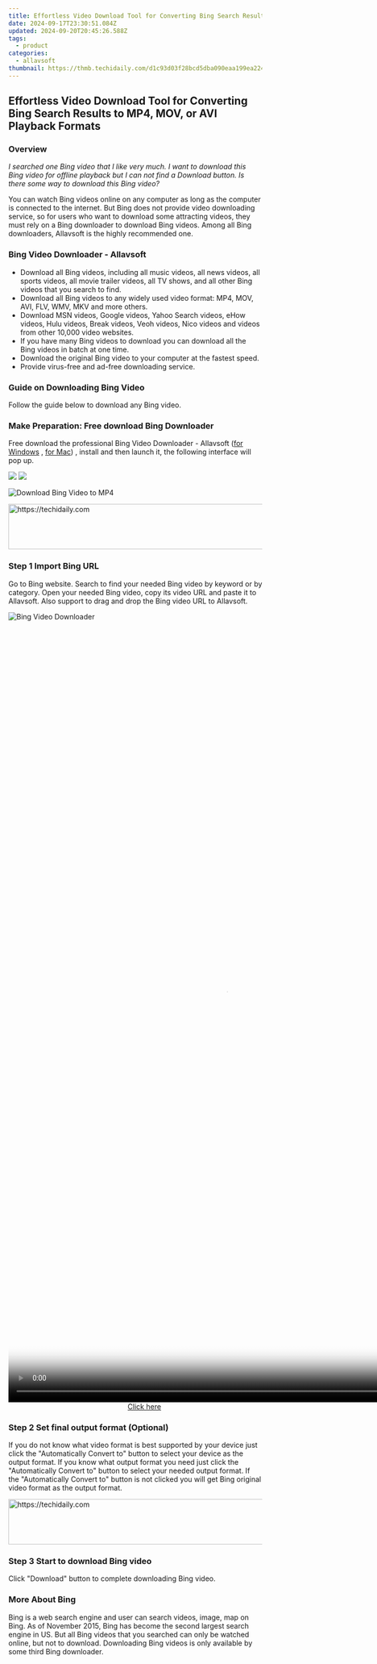 ```yaml
---
title: Effortless Video Download Tool for Converting Bing Search Results to MP4, MOV, or AVI Playback Formats
date: 2024-09-17T23:30:51.084Z
updated: 2024-09-20T20:45:26.588Z
tags:
  - product
categories:
  - allavsoft
thumbnail: https://thmb.techidaily.com/d1c93d03f28bcd5dba090eaa199ea22428e61a4a76d990245599509aeb0bc8f2.jpg
---
```


## Effortless Video Download Tool for Converting Bing Search Results to MP4, MOV, or AVI Playback Formats

### Overview

_I searched one Bing video that I like very much. I want to download this Bing video for offline playback but I can not find a Download button. Is there some way to download this Bing video?_

You can watch Bing videos online on any computer as long as the computer is connected to the internet. But Bing does not provide video downloading service, so for users who want to download some attracting videos, they must rely on a Bing downloader to download Bing videos. Among all Bing downloaders, Allavsoft is the highly recommended one.

### Bing Video Downloader - Allavsoft

* Download all Bing videos, including all music videos, all news videos, all sports videos, all movie trailer videos, all TV shows, and all other Bing videos that you search to find.
* Download all Bing videos to any widely used video format: MP4, MOV, AVI, FLV, WMV, MKV and more others.
* Download MSN videos, Google videos, Yahoo Search videos, eHow videos, Hulu videos, Break videos, Veoh videos, Nico videos and videos from other 10,000 video websites.
* If you have many Bing videos to download you can download all the Bing videos in batch at one time.
* Download the original Bing video to your computer at the fastest speed.
* Provide virus-free and ad-free downloading service.

### Guide on Downloading Bing Video

Follow the guide below to download any Bing video.

### Make Preparation: Free download Bing Downloader

Free download the professional Bing Video Downloader - Allavsoft ([for Windows](https://tools.techidaily.com/allavsoft/products/) , [for Mac](https://tools.techidaily.com/allavsoft/products/)) , install and then launch it, the following interface will pop up.

[![](https://www.allavsoft.com/how-to/../images/how-to/free-download-win.jpg)](https://tools.techidaily.com/allavsoft/products/) [![](https://www.allavsoft.com/how-to/../images/how-to/free-download-mac.jpg)](https://tools.techidaily.com/allavsoft/products/)

![Download Bing Video to MP4](https://www.allavsoft.com/how-to/../images/allavsoft/screen-shot-600.jpg)

<!-- affiliate ads begin -->
<a href="https://appsumo.8odi.net/c/5597632/2123736/7443" target="_top" id="2123736">
  <img src="//a.impactradius-go.com/display-ad/7443-2123736" border="0" alt="https://techidaily.com" width="728" height="90"/>
</a>
<img height="0" width="0" src="https://appsumo.8odi.net/i/5597632/2123736/7443" style="position:absolute;visibility:hidden;" border="0" />
<!-- affiliate ads end -->

### Step 1 Import Bing URL

Go to Bing website. Search to find your needed Bing video by keyword or by category. Open your needed Bing video, copy its video URL and paste it to Allavsoft. Also support to drag and drop the Bing video URL to Allavsoft.

![Bing Video Downloader](https://www.allavsoft.com/how-to/../images/how-to/download-rtmp-video/download-rtmp-video.jpg)

<!-- affiliate ads begin -->
<span id="1424527">
					<video width="864" height="1536" style="cursor:pointer"
           poster="//a.impactradius-go.com/display-clicktoplayimage/1424527.png"
           onclick="if(!this.playClicked){this.play();this.setAttribute('controls',true);this.playClicked=true;}">
	   <source src="//a.impactradius-go.com/display-ad/16446-1424527">
	   <img src="//a.impactradius-go.com/display-clicktoplayimage/1424527.png" style="border: none; height: 100%; width: 100%; object-fit: contain">
	</video>
	<div style="width:540px;text-align:center"><a href="javascript:window.open(decodeURIComponent('https%3A%2F%2Flaganoo.pxf.io%2Fc%2F5597632%2F1424527%2F16446'), '_blank');void(0);">Click here</a></div>
</span>
<img height="0" width="0" src="https://imp.pxf.io/i/5597632/1424527/16446" style="position:absolute;visibility:hidden;" border="0" />
<!-- affiliate ads end -->

### Step 2 Set final output format (Optional)

If you do not know what video format is best supported by your device just click the "Automatically Convert to" button to select your device as the output format. If you know what output format you need just click the "Automatically Convert to" button to select your needed output format. If the "Automatically Convert to" button is not clicked you will get Bing original video format as the output format.

<!-- affiliate ads begin -->
<a href="https://ephamedtechinc.pxf.io/c/5597632/2130529/26400" target="_top" id="2130529">
  <img src="//a.impactradius-go.com/display-ad/26400-2130529" border="0" alt="https://techidaily.com" width="728" height="90"/>
</a>
<img height="0" width="0" src="https://ephamedtechinc.pxf.io/i/5597632/2130529/26400" style="position:absolute;visibility:hidden;" border="0" />
<!-- affiliate ads end -->

### Step 3 Start to download Bing video

Click "Download" button to complete downloading Bing video.

### More About Bing

Bing is a web search engine and user can search videos, image, map on Bing. As of November 2015, Bing has become the second largest search engine in US. But all Bing videos that you searched can only be watched online, but not to download. Downloading Bing videos is only available by some third Bing downloader.

<ins class="adsbygoogle"
     style="display:block"
     data-ad-format="autorelaxed"
     data-ad-client="ca-pub-7571918770474297"
     data-ad-slot="1223367746"></ins>

<ins class="adsbygoogle"
     style="display:block"
     data-ad-client="ca-pub-7571918770474297"
     data-ad-slot="8358498916"
     data-ad-format="auto"
     data-full-width-responsive="true"></ins>



